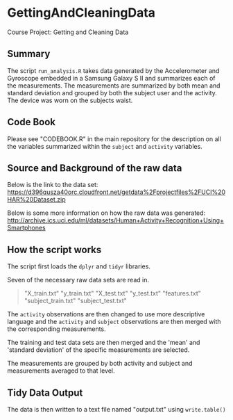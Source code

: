 # GettingAndCleaningData
Course Project: Getting and Cleaning Data

## Summary
The script `run_analysis.R` takes data generated by the Accelerometer and Gyroscope embedded in a Samsung Galaxy S II and summarizes each of the measurements.  The measurements are summarized by both mean and standard deviation and grouped by both the subject user and the activity.  The device was worn on the subjects waist.

## Code Book
Please see "CODEBOOK.R" in the main repository for the description on all the variables summarized within the `subject` and `activity` variables.

## Source and Background of the raw data
Below is the link to the data set:
https://d396qusza40orc.cloudfront.net/getdata%2Fprojectfiles%2FUCI%20HAR%20Dataset.zip

Below is some more information on how the raw data was generated:
http://archive.ics.uci.edu/ml/datasets/Human+Activity+Recognition+Using+Smartphones

## How the script works
The script first loads the `dplyr` and `tidyr` libraries.

Seven of the necessary raw data sets are read in.
>"X_train.txt"
>"y_train.txt"
>"X_test.txt"
>"y_test.txt"
>"features.txt"
>"subject_train.txt"
>"subject_test.txt"

The `activity` observations are then changed to use more descriptive language and the `activity` and `subject` observations are then merged with the corresponding measurements.

The training and test data sets are then merged and the 'mean' and 'standard deviation' of the specific measurements are selected.

The measurements are grouped by both activity and subject and measurements averaged to that level.

## Tidy Data Output
The data is then written to a text file named "output.txt" using `write.table()`
